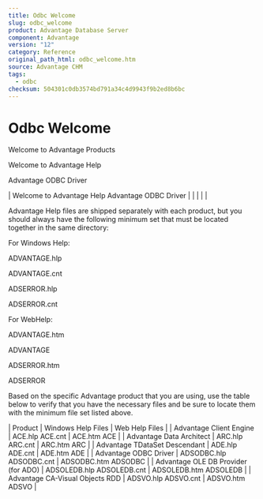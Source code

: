 ```yaml
---
title: Odbc Welcome
slug: odbc_welcome
product: Advantage Database Server
component: Advantage
version: "12"
category: Reference
original_path_html: odbc_welcome.htm
source: Advantage CHM
tags:
  - odbc
checksum: 504301c0db3574bd791a34c4d9943f9b2ed8b6bc
---
```


# Odbc Welcome

Welcome to Advantage Products

Welcome to Advantage Help

Advantage ODBC Driver

| Welcome to Advantage Help  Advantage ODBC Driver |  |  |  |  |

Advantage Help files are shipped separately with each product, but you should always have the following minimum set that must be located together in the same directory:

For Windows Help:

ADVANTAGE.hlp

ADVANTAGE.cnt

ADSERROR.hlp

ADSERROR.cnt

For WebHelp:

ADVANTAGE.htm

ADVANTAGE

ADSERROR.htm

ADSERROR

Based on the specific Advantage product that you are using, use the table below to verify that you have the necessary files and be sure to locate them with the minimum file set listed above.

| Product | Windows Help Files | Web Help Files |
| Advantage Client Engine | ACE.hlp  ACE.cnt | ACE.htm  ACE |
| Advantage Data Architect | ARC.hlp  ARC.cnt | ARC.htm  ARC |
| Advantage TDataSet Descendant | ADE.hlp  ADE.cnt | ADE.htm  ADE |
| Advantage ODBC Driver | ADSODBC.hlp  ADSODBC.cnt | ADSODBC.htm  ADSODBC |
| Advantage OLE DB Provider (for ADO) | ADSOLEDB.hlp  ADSOLEDB.cnt | ADSOLEDB.htm  ADSOLEDB |
| Advantage CA-Visual Objects RDD | ADSVO.hlp  ADSVO.cnt | ADSVO.htm  ADSVO |
